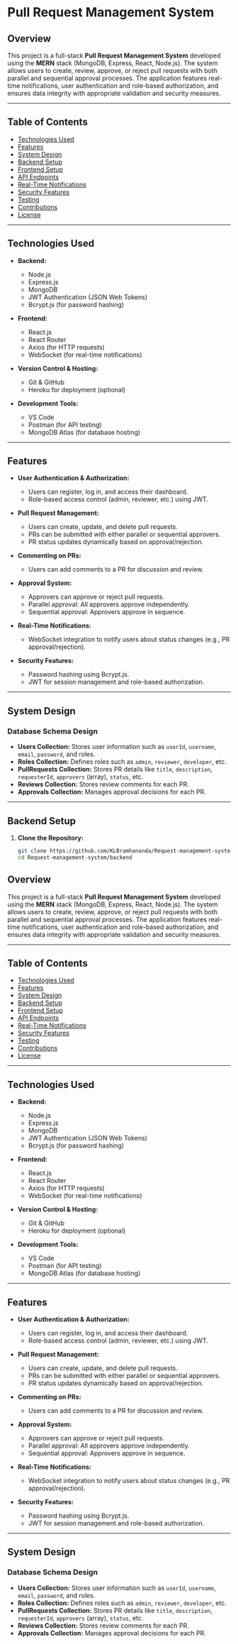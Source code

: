 # Pull Request Management System

## Overview

This project is a full-stack **Pull Request Management System** developed using the **MERN** stack (MongoDB, Express, React, Node.js). The system allows users to create, review, approve, or reject pull requests with both parallel and sequential approval processes. The application features real-time notifications, user authentication and role-based authorization, and ensures data integrity with appropriate validation and security measures.

---

## Table of Contents

- [Technologies Used](#technologies-used)
- [Features](#features)
- [System Design](#system-design)
- [Backend Setup](#backend-setup)
- [Frontend Setup](#frontend-setup)
- [API Endpoints](#api-endpoints)
- [Real-Time Notifications](#real-time-notifications)
- [Security Features](#security-features)
- [Testing](#testing)
- [Contributions](#contributions)
- [License](#license)

---

## Technologies Used

- **Backend:**  
  - Node.js
  - Express.js
  - MongoDB
  - JWT Authentication (JSON Web Tokens)
  - Bcrypt.js (for password hashing)

- **Frontend:**  
  - React.js
  - React Router
  - Axios (for HTTP requests)
  - WebSocket (for real-time notifications)

- **Version Control & Hosting:**  
  - Git & GitHub
  - Heroku for deployment (optional)

- **Development Tools:**  
  - VS Code
  - Postman (for API testing)
  - MongoDB Atlas (for database hosting)

---

## Features

- **User Authentication & Authorization:**  
  - Users can register, log in, and access their dashboard.
  - Role-based access control (admin, reviewer, etc.) using JWT.

- **Pull Request Management:**  
  - Users can create, update, and delete pull requests.
  - PRs can be submitted with either parallel or sequential approvers.
  - PR status updates dynamically based on approval/rejection.

- **Commenting on PRs:**  
  - Users can add comments to a PR for discussion and review.

- **Approval System:**  
  - Approvers can approve or reject pull requests.
  - Parallel approval: All approvers approve independently.
  - Sequential approval: Approvers approve in sequence.

- **Real-Time Notifications:**  
  - WebSocket integration to notify users about status changes (e.g., PR approval/rejection).

- **Security Features:**  
  - Password hashing using Bcrypt.js.
  - JWT for session management and role-based authorization.

---

## System Design

### Database Schema Design

- **Users Collection:** Stores user information such as `userId`, `username`, `email`, `password`, and roles.
- **Roles Collection:** Defines roles such as `admin`, `reviewer`, `developer`, etc.
- **PullRequests Collection:** Stores PR details like `title`, `description`, `requesterId`, `approvers` (array), `status`, etc.
- **Reviews Collection:** Stores review comments for each PR.
- **Approvals Collection:** Manages approval decisions for each PR.

---

## Backend Setup

1. **Clone the Repository:**

   ```bash
   git clone https://github.com/KLBramhananda/Request-management-system.git
   cd Request-management-system/backend

## Overview

This project is a full-stack **Pull Request Management System** developed using the **MERN** stack (MongoDB, Express, React, Node.js). The system allows users to create, review, approve, or reject pull requests with both parallel and sequential approval processes. The application features real-time notifications, user authentication and role-based authorization, and ensures data integrity with appropriate validation and security measures.

---

## Table of Contents

- [Technologies Used](#technologies-used)
- [Features](#features)
- [System Design](#system-design)
- [Backend Setup](#backend-setup)
- [Frontend Setup](#frontend-setup)
- [API Endpoints](#api-endpoints)
- [Real-Time Notifications](#real-time-notifications)
- [Security Features](#security-features)
- [Testing](#testing)
- [Contributions](#contributions)
- [License](#license)

---

## Technologies Used

- **Backend:**  
  - Node.js
  - Express.js
  - MongoDB
  - JWT Authentication (JSON Web Tokens)
  - Bcrypt.js (for password hashing)

- **Frontend:**  
  - React.js
  - React Router
  - Axios (for HTTP requests)
  - WebSocket (for real-time notifications)

- **Version Control & Hosting:**  
  - Git & GitHub
  - Heroku for deployment (optional)

- **Development Tools:**  
  - VS Code
  - Postman (for API testing)
  - MongoDB Atlas (for database hosting)

---

## Features

- **User Authentication & Authorization:**  
  - Users can register, log in, and access their dashboard.
  - Role-based access control (admin, reviewer, etc.) using JWT.

- **Pull Request Management:**  
  - Users can create, update, and delete pull requests.
  - PRs can be submitted with either parallel or sequential approvers.
  - PR status updates dynamically based on approval/rejection.

- **Commenting on PRs:**  
  - Users can add comments to a PR for discussion and review.

- **Approval System:**  
  - Approvers can approve or reject pull requests.
  - Parallel approval: All approvers approve independently.
  - Sequential approval: Approvers approve in sequence.

- **Real-Time Notifications:**  
  - WebSocket integration to notify users about status changes (e.g., PR approval/rejection).

- **Security Features:**  
  - Password hashing using Bcrypt.js.
  - JWT for session management and role-based authorization.

---

## System Design

### Database Schema Design

- **Users Collection:** Stores user information such as `userId`, `username`, `email`, `password`, and roles.
- **Roles Collection:** Defines roles such as `admin`, `reviewer`, `developer`, etc.
- **PullRequests Collection:** Stores PR details like `title`, `description`, `requesterId`, `approvers` (array), `status`, etc.
- **Reviews Collection:** Stores review comments for each PR.
- **Approvals Collection:** Manages approval decisions for each PR.

